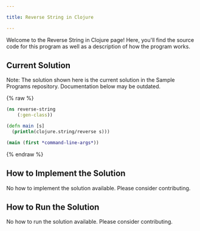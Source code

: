 ```yaml
---

title: Reverse String in Clojure

---
```


Welcome to the Reverse String in Clojure page! Here, you'll find the source code for this program as well as a description of how the program works.

## Current Solution

Note: The solution shown here is the current solution in the Sample Programs repository. Documentation below may be outdated.

{% raw %}

```Clojure
(ns reverse-string
	(:gen-class))

(defn main [s]
  (println(clojure.string/reverse s)))

(main (first *command-line-args*))
```

{% endraw %}

## How to Implement the Solution

No how to implement the solution available. Please consider contributing.

## How to Run the Solution

No how to run the solution available. Please consider contributing.